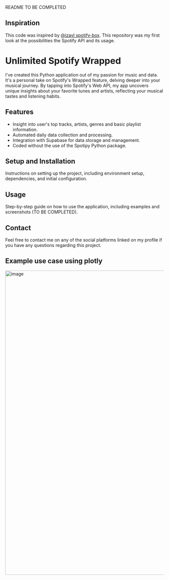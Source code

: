 README TO BE COMPLETED

## Inspiration

This code was inspired by [@izayl spotify-box](https://github.com/jacc/music-box).
This repository was my first look at the possibilities the Spotify API and its usage.


<h1>Unlimited Spotify Wrapped</h1>

<p>I've created this Python application out of my passion for music and data. It's a personal take on Spotify's Wrapped feature, delving deeper into your musical journey. By tapping into Spotify's Web API, my app uncovers unique insights about your favorite tunes and artists, reflecting your musical tastes and listening habits.</p>

<h2>Features</h2>
<ul>
    <li>Insight into user's top tracks, artists, genres and basic playlist information.</li>
    <li>Automated daily data collection and processing.</li>
    <li>Integration with Supabase for data storage and management.</li>
    <li>Coded without the use of the Spotipy Python package.</li>
</ul>

<h2>Setup and Installation</h2>
<p>Instructions on setting up the project, including environment setup, dependencies, and initial configuration.</p>

<h2>Usage</h2>
<p>Step-by-step guide on how to use the application, including examples and screenshots (TO BE COMPLETED).</p>

<h2>Contact</h2>
<p>Feel free to contact me on any of the social platforms linked on my profile if you have any questions regarding this project.</p>

<h2>Example use case using plotly</h2>
<img width="968" alt="image" src="https://github.com/Nicolai1205/Unlimited_Spotify_Wrapped/assets/100568658/a0672fd3-ac5a-4d64-b59a-5618ce351bb4">


